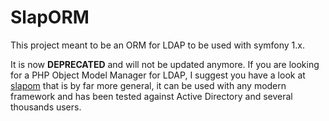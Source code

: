 SlapORM
=======

This project meant to be an ORM for LDAP to be used with symfony 1.x.

It is now **DEPRECATED** and will not be updated anymore. If you are looking for a PHP Object Model Manager for LDAP, I suggest you have a look at [slapom](https://github.com/chanmix51/SlapOM "Small Object Model Manager for LDAP") that is by far more general, it can be used with any modern framework and has been tested against Active Directory and several thousands users.

